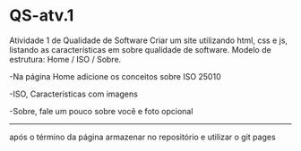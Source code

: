 # QS-atv.1
Atividade 1 de Qualidade de Software
Criar um site utilizando html, css e js, listando as características em  sobre qualidade de software. Modelo de estrutura: Home / ISO / Sobre.

-Na página  Home adicione os conceitos  sobre ISO 25010

-ISO, Características com imagens 

-Sobre, fale um pouco sobre você e foto opcional
- - - - - 
após o término da página armazenar no repositório e utilizar o git pages
